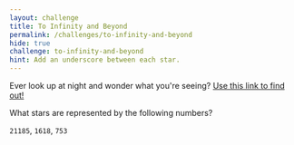 ```yaml
---
layout: challenge
title: To Infinity and Beyond
permalink: /challenges/to-infinity-and-beyond
hide: true
challenge: to-infinity-and-beyond
hint: Add an underscore between each star.
---
```


Ever look up at night and wonder what you're seeing? [Use this link to find out!](http://stars.chromeexperiments.com "I might help you")

What stars are represented by the following numbers?

`21185`, `1618`, `753`
